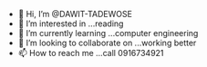 - 👋 Hi, I’m @DAWIT-TADEWOSE
- 👀 I’m interested in ...reading
- 🌱 I’m currently learning ...computer engineering
- 💞️ I’m looking to collaborate on ...working better
- 📫 How to reach me ...call 0916734921

<!---
DAWIT-TADEWOSE/DAWIT-TADEWOSE is a ✨ special ✨ repository because its `README.md` (this file) appears on your GitHub profile.
You can click the Preview link to take a look at your changes.
--->
